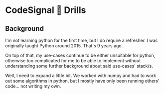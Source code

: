 # CodeSignal 🐍 Drills

## Background

I'm not learning python for the first time, but I do require a refresher. I was originally taught Python around 2015. That's 9 years ago.

On top of that, my use-cases continue to be either unsuitable for python, otherwise too complicated for me to be able to implement without understanding some further background about said use-cases' stack/s.

Well, I need to expand a little bit. We worked with numpy and had to work out some algorithms in python, but I mostly have only been running others' code... not writing my own.
